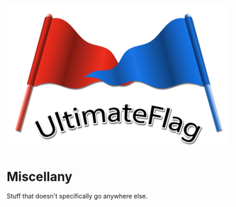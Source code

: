 ![UltimateFlag](https://raw.githubusercontent.com/UltimateFlag/Miscellany/master/logo.png)
# Miscellany
Stuff that doesn't specifically go anywhere else.
